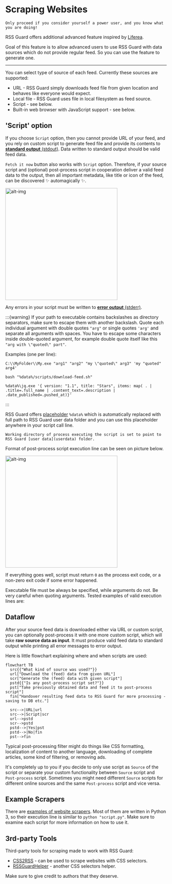 Scraping Websites
=================
```{warning}
Only proceed if you consider yourself a power user, and you know what you are doing!
```

RSS Guard offers additional advanced feature inspired by [Liferea](https://lzone.de/liferea).

Goal of this feature is to allow advanced users to use RSS Guard with data sources which do not provide regular feed. So you can use the feature to generate one.

----
You can select type of source of each feed. Currently these sources are supported:
* URL - RSS Guard simply downloads feed file from given location and behaves like everyone would expect.
* Local file - RSS Guard uses file in local filesystem as feed source.
* Script - see below.
* Built-in web browser with JavaScript support - see below.

## 'Script' option
If you choose `Script` option, then you cannot provide URL of your feed, and you rely on custom script to generate feed file and provide its contents to [**standard output** (stdout)](https://en.wikipedia.org/wiki/Standard_streams#Standard_output_(stdout)). Data written to standard output should be valid feed data.

`Fetch it now` button also works with `Script` option. Therefore, if your source script and (optional) post-process script in cooperation deliver a valid feed data to the output, then all important metadata, like title or icon of the feed, can be discovered :sparkles: automagically :sparkles:.

<img alt="alt-img" src="images/scrape-source-type.png" width="350px">

Any errors in your script must be written to [**error output** (stderr)](https://en.wikipedia.org/wiki/Standard_streams#Standard_error_(stderr)).

:::{warning}
If your path to executable contains backslashes as directory separators, make sure to escape them with another backslash. Quote each individual argument with double quotes `"arg"` or single quotes `'arg'` and separate all arguments with spaces. You have to escape some characters inside double-quoted argument, for example double quote itself like this `"arg with \"quoted\" part"`.

Examples (one per line):

```
C:\\MyFolder\\My.exe "arg1" "arg2" "my \"quoted\" arg3" 'my "quoted" arg4'

bash "%data%/scripts/download-feed.sh"

%data%\jq.exe '{ version: "1.1", title: "Stars", items: map( . | .title=.full_name | .content_text=.description | .date_published=.pushed_at)}'
```
:::

RSS Guard offers [placeholder](userdata.md#data-placeholder) `%data%` which is automatically replaced with full path to RSS Guard user data folder and you can use this placeholder anywhere in your script call line.

```{attention}
Working directory of process executing the script is set to point to RSS Guard [user data](userdata) folder.
```

Format of post-process script execution line can be seen on picture below.

<img alt="alt-img" src="images/scrape-post.png" width="350px">

If everything goes well, script must return `0` as the process exit code, or a non-zero exit code if some error happened.

Executable file must be always be specified, while arguments do not. Be very careful when quoting arguments. Tested examples of valid execution lines are:

## Dataflow
After your source feed data is downloaded either via URL or custom script, you can optionally post-process it with one more custom script, which will take **raw source data as input**. It must produce valid feed data to standard output while printing all error messages to error output.

Here is little flowchart explaining where and when scripts are used:

```{mermaid}
flowchart TB
  src{{"What kind of source was used?"}}
  url["Download the (feed) data from given URL"]
  scr["Generate the (feed) data with given script"]
  pstd{{"Is any post-process script set?"}}
  pst["Take previously obtained data and feed it to post-process script"]
  fin["Handover resulting feed data to RSS Guard for more processing - saving to DB etc."]

  src-->|URL|url
  src-->|Script|scr
  url-->pstd
  scr-->pstd
  pstd-->|Yes|pst
  pstd-->|No|fin
  pst-->fin
```

Typical post-processing filter might do things like CSS formatting, localization of content to another language, downloading of complete articles, some kind of filtering, or removing ads.

It's completely up to you if you decide to only use script as `Source` of the script or separate your custom functionality between `Source` script and `Post-process` script. Sometimes you might need different `Source` scripts for different online sources and the same `Post-process` script and vice versa.

## Example Scrapers
There are [examples of website scrapers](https://github.com/martinrotter/rssguard/tree/master/resources/scripts/scrapers). Most of them are written in Python 3, so their execution line is similar to `python "script.py"`. Make sure to examine each script for more information on how to use it.

## 3rd-party Tools
Third-party tools for scraping made to work with RSS Guard:
* [CSS2RSS](https://github.com/Owyn/CSS2RSS) - can be used to scrape websites with CSS selectors.
* [RSSGuardHelper](https://github.com/pipiscrew/RSSGuardHelper) - another CSS selectors helper.

Make sure to give credit to authors that they deserve.